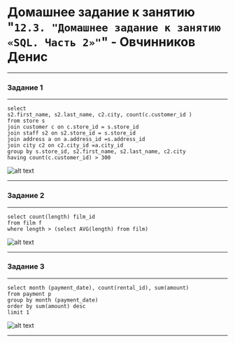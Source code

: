 # Домашнее задание к занятию "`12.3. "Домашнее задание к занятию «SQL. Часть 2»"`" - Овчинников Денис

---

### Задание 1

---
```
select
s2.first_name, s2.last_name, c2.city, count(c.customer_id )
from store s
join customer c on c.store_id = s.store_id
join staff s2 on s2.store_id = s.store_id
join address a on a.address_id =s.address_id
join city c2 on c2.city_id =a.city_id
group by s.store_id, s2.first_name, s2.last_name, c2.city
having count(c.customer_id) > 300
```

![alt text](https://github.com/Ventilyator/ovchinnikov-homework-netology/blob/main/12.4_SQL-2/img/1.png)

---

### Задание 2

---
```
select count(length) film_id 
from film f 
where length > (select AVG(length) from film)

```
![alt text](https://github.com/Ventilyator/ovchinnikov-homework-netology/blob/main/12.4_SQL-2/img/2.png)

---

### Задание 3

---
```
select month (payment_date), count(rental_id), sum(amount) 
from payment p 
group by month (payment_date) 
order by sum(amount) desc
limit 1
```

![alt text](https://github.com/Ventilyator/ovchinnikov-homework-netology/blob/main/12.4_SQL-2/img/3.png)

---
